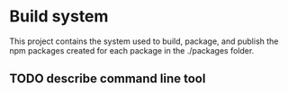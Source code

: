 # Build system

This project contains the system used to build, package, and publish the npm packages created for each package in the ./packages folder.

## TODO describe command line tool
